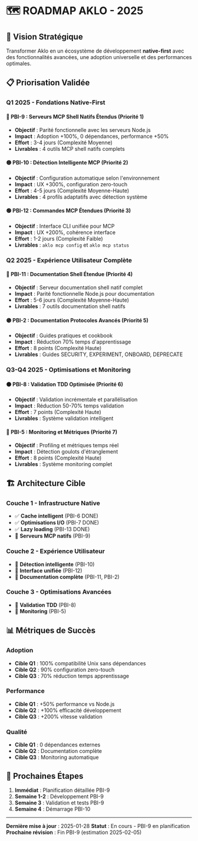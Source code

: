 # 🗺️ ROADMAP AKLO - 2025

## 🎯 **Vision Stratégique**

Transformer Aklo en un écosystème de développement **native-first** avec des fonctionnalités avancées, une adoption universelle et des performances optimales.

## 📋 **Priorisation Validée**

### **Q1 2025 - Fondations Native-First**

#### 🔴 **PBI-9 : Serveurs MCP Shell Natifs Étendus** (Priorité 1)
- **Objectif** : Parité fonctionnelle avec les serveurs Node.js
- **Impact** : Adoption +100%, 0 dépendances, performance +50%
- **Effort** : 3-4 jours (Complexité Moyenne)
- **Livrables** : 4 outils MCP shell natifs complets

#### 🟡 **PBI-10 : Détection Intelligente MCP** (Priorité 2)
- **Objectif** : Configuration automatique selon l'environnement
- **Impact** : UX +300%, configuration zero-touch
- **Effort** : 4-5 jours (Complexité Moyenne-Haute)
- **Livrables** : 4 profils adaptatifs avec détection système

#### 🟢 **PBI-12 : Commandes MCP Étendues** (Priorité 3)
- **Objectif** : Interface CLI unifiée pour MCP
- **Impact** : UX +200%, cohérence interface
- **Effort** : 1-2 jours (Complexité Faible)
- **Livrables** : `aklo mcp config` et `aklo mcp status`

### **Q2 2025 - Expérience Utilisateur Complète**

#### 🔵 **PBI-11 : Documentation Shell Étendue** (Priorité 4)
- **Objectif** : Serveur documentation shell natif complet
- **Impact** : Parité fonctionnelle Node.js pour documentation
- **Effort** : 5-6 jours (Complexité Moyenne-Haute)
- **Livrables** : 7 outils documentation shell natifs

#### 🟣 **PBI-2 : Documentation Protocoles Avancés** (Priorité 5)
- **Objectif** : Guides pratiques et cookbook
- **Impact** : Réduction 70% temps d'apprentissage
- **Effort** : 8 points (Complexité Haute)
- **Livrables** : Guides SECURITY, EXPERIMENT, ONBOARD, DEPRECATE

### **Q3-Q4 2025 - Optimisations et Monitoring**

#### 🟠 **PBI-8 : Validation TDD Optimisée** (Priorité 6)
- **Objectif** : Validation incrémentale et parallélisation
- **Impact** : Réduction 50-70% temps validation
- **Effort** : 7 points (Complexité Haute)
- **Livrables** : Système validation intelligent

#### 🔴 **PBI-5 : Monitoring et Métriques** (Priorité 7)
- **Objectif** : Profiling et métriques temps réel
- **Impact** : Détection goulots d'étranglement
- **Effort** : 8 points (Complexité Haute)
- **Livrables** : Système monitoring complet

## 🏗️ **Architecture Cible**

### **Couche 1 - Infrastructure Native**
- ✅ **Cache intelligent** (PBI-6 DONE)
- ✅ **Optimisations I/O** (PBI-7 DONE)
- ✅ **Lazy loading** (PBI-13 DONE)
- 🔄 **Serveurs MCP natifs** (PBI-9)

### **Couche 2 - Expérience Utilisateur**
- 🔄 **Détection intelligente** (PBI-10)
- 🔄 **Interface unifiée** (PBI-12)
- 🔄 **Documentation complète** (PBI-11, PBI-2)

### **Couche 3 - Optimisations Avancées**
- 🔄 **Validation TDD** (PBI-8)
- 🔄 **Monitoring** (PBI-5)

## 📊 **Métriques de Succès**

### **Adoption**
- **Cible Q1** : 100% compatibilité Unix sans dépendances
- **Cible Q2** : 90% configuration zero-touch
- **Cible Q3** : 70% réduction temps apprentissage

### **Performance**
- **Cible Q1** : +50% performance vs Node.js
- **Cible Q2** : +100% efficacité développement
- **Cible Q3** : +200% vitesse validation

### **Qualité**
- **Cible Q1** : 0 dépendances externes
- **Cible Q2** : Documentation complète
- **Cible Q3** : Monitoring automatique

## 🚀 **Prochaines Étapes**

1. **Immédiat** : Planification détaillée PBI-9
2. **Semaine 1-2** : Développement PBI-9
3. **Semaine 3** : Validation et tests PBI-9
4. **Semaine 4** : Démarrage PBI-10

---

**Dernière mise à jour** : 2025-01-28
**Statut** : En cours - PBI-9 en planification
**Prochaine révision** : Fin PBI-9 (estimation 2025-02-05)